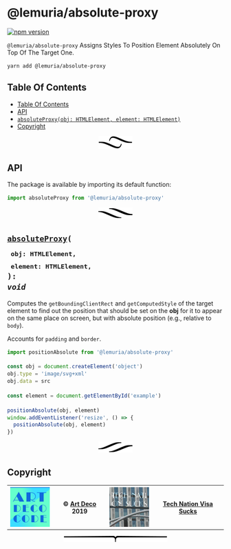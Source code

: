 # @lemuria/absolute-proxy

[![npm version](https://badge.fury.io/js/%40lemuria%2Fabsolute-proxy.svg)](https://npmjs.org/package/@lemuria/absolute-proxy)

`@lemuria/absolute-proxy` Assigns Styles To Position Element Absolutely On Top Of The Target One.

```sh
yarn add @lemuria/absolute-proxy
```

## Table Of Contents

- [Table Of Contents](#table-of-contents)
- [API](#api)
- [`absoluteProxy(obj: HTMLElement, element: HTMLElement)`](#absoluteproxyobj-htmlelementelement-htmlelement-void)
- [Copyright](#copyright)

<p align="center"><a href="#table-of-contents">
  <img src="/.documentary/section-breaks/0.svg?sanitize=true">
</a></p>

## API

The package is available by importing its default function:

```js
import absoluteProxy from '@lemuria/absolute-proxy'
```

<p align="center"><a href="#table-of-contents">
  <img src="/.documentary/section-breaks/1.svg?sanitize=true">
</a></p>

## <code><ins>absoluteProxy</ins>(</code><sub><br/>&nbsp;&nbsp;`obj: HTMLElement,`<br/>&nbsp;&nbsp;`element: HTMLElement,`<br/></sub><code>): <i>void</i></code>

Computes the `getBoundingClientRect` and `getComputedStyle` of the target element to find out the position that should be set on the **obj** for it to appear on the same place on screen, but with absolute position (e.g., relative to `body`).

Accounts for `padding` and `border`.

```js
import positionAbsolute from '@lemuria/absolute-proxy'

const obj = document.createElement('object')
obj.type = 'image/svg+xml'
obj.data = src

const element = document.getElementById('example')

positionAbsolute(obj, element)
window.addEventListener('resize', () => {
  positionAbsolute(obj, element)
})
```
<p align="center"><a href="#table-of-contents">
  <img src="/.documentary/section-breaks/2.svg?sanitize=true">
</a></p>

## Copyright

<table>
  <tr>
    <th>
      <a href="https://artd.eco">
        <img width="100" src="https://raw.githubusercontent.com/wrote/wrote/master/images/artdeco.png"
          alt="Art Deco">
      </a>
    </th>
    <th>© <a href="https://artd.eco">Art Deco</a>   2019</th>
    <th>
      <a href="https://www.technation.sucks" title="Tech Nation Visa">
        <img width="100" src="https://raw.githubusercontent.com/idiocc/cookies/master/wiki/arch4.jpg"
          alt="Tech Nation Visa">
      </a>
    </th>
    <th><a href="https://www.technation.sucks">Tech Nation Visa Sucks</a></th>
  </tr>
</table>

<p align="center"><a href="#table-of-contents">
  <img src="/.documentary/section-breaks/-1.svg?sanitize=true">
</a></p>